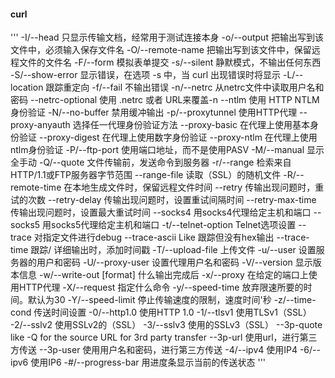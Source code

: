 #### curl
'''
-I/--head	只显示传输文档，经常用于测试连接本身
-o/--output	把输出写到该文件中，必须输入保存文件名
-O/--remote-name	把输出写到该文件中，保留远程文件的文件名
-F/--form	模拟表单提交
-s/--silent	静默模式，不输出任何东西
-S/--show-error	显示错误，在选项 -s 中，当 curl 出现错误时将显示
-L/--location	跟踪重定向
-f/--fail	不输出错误
-n/--netrc	从netrc文件中读取用户名和密码
--netrc-optional	使用 .netrc 或者 URL来覆盖-n
--ntlm	使用 HTTP NTLM 身份验证
-N/--no-buffer	禁用缓冲输出
-p/--proxytunnel	使用HTTP代理
--proxy-anyauth	选择任一代理身份验证方法
--proxy-basic	在代理上使用基本身份验证
--proxy-digest	在代理上使用数字身份验证
--proxy-ntlm	在代理上使用ntlm身份验证
-P/--ftp-port	使用端口地址，而不是使用PASV
-M/--manual	显示全手动
-Q/--quote	文件传输前，发送命令到服务器
-r/--range	检索来自HTTP/1.1或FTP服务器字节范围
--range-file	读取（SSL）的随机文件
-R/--remote-time	在本地生成文件时，保留远程文件时间
--retry	传输出现问题时，重试的次数
--retry-delay	传输出现问题时，设置重试间隔时间
--retry-max-time	传输出现问题时，设置最大重试时间
--socks4	用socks4代理给定主机和端口
--socks5	用socks5代理给定主机和端口
-t/--telnet-option	Telnet选项设置
--trace	对指定文件进行debug
--trace-ascii Like	跟踪但没有hex输出
--trace-time 跟踪/	详细输出时，添加时间戳
-T/--upload-file	上传文件
-u/--user	设置服务器的用户和密码
-U/--proxy-user	设置代理用户名和密码
-V/--version	显示版本信息
-w/--write-out [format]	什么输出完成后
-x/--proxy	在给定的端口上使用HTTP代理
-X/--request	指定什么命令
-y/--speed-time	放弃限速所要的时间。默认为30
-Y/--speed-limit	停止传输速度的限制，速度时间'秒
-z/--time-cond	传送时间设置
-0/--http1.0	使用HTTP 1.0
-1/--tlsv1	使用TLSv1（SSL）
-2/--sslv2	使用SSLv2的（SSL）
-3/--sslv3	使用的SSLv3（SSL）
--3p-quote	like -Q for the source URL for 3rd party transfer
--3p-url	使用url，进行第三方传送
--3p-user	使用用户名和密码，进行第三方传送
-4/--ipv4	使用IP4
-6/--ipv6	使用IP6
-#/--progress-bar	用进度条显示当前的传送状态
'''